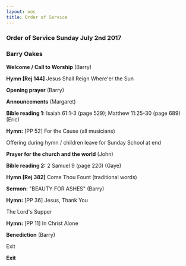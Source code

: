 ```yaml
---
layout: oos
title: Order of Service
---
```

### Order of Service Sunday July 2nd 2017
### Barry Oakes

**Welcome / Call to Worship**  (Barry)

**Hymn [Rej 144]** Jesus Shall Reign Where'er the Sun

**Opening prayer** (Barry)

**Announcements** (Margaret)

**Bible reading 1:** Isaiah 61:1-3 (page 529); Matthew 11:25-30 (page 689) (Eric)

**Hymn:** [PP 52] For the Cause (all musicians)

Offering during hymn / children leave for Sunday School at end

**Prayer for the church and the world** (John)

**Bible reading 2:** 2 Samuel 9 (page 220) (Gaye)

**Hymn [Rej 382]** Come Thou Fount (traditional words)

**Sermon:** "BEAUTY FOR ASHES" (Barry)

**Hymn:** [PP 36] Jesus, Thank You

The Lord's Supper

**Hymn:** [PP 11] In Christ Alone

**Benediction** (Barry)

Exit

**Exit**
